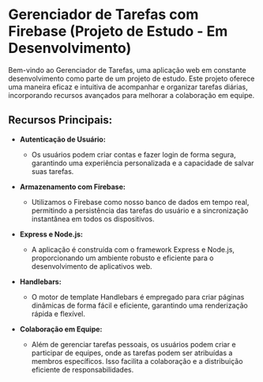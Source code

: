 # Gerenciador de Tarefas com Firebase (Projeto de Estudo - Em Desenvolvimento)

Bem-vindo ao Gerenciador de Tarefas, uma aplicação web em constante desenvolvimento como parte de um projeto de estudo. Este projeto oferece uma maneira eficaz e intuitiva de acompanhar e organizar tarefas diárias, incorporando recursos avançados para melhorar a colaboração em equipe.

## Recursos Principais:

- **Autenticação de Usuário:**
  - Os usuários podem criar contas e fazer login de forma segura, garantindo uma experiência personalizada e a capacidade de salvar suas tarefas.

- **Armazenamento com Firebase:**
  - Utilizamos o Firebase como nosso banco de dados em tempo real, permitindo a persistência das tarefas do usuário e a sincronização instantânea em todos os dispositivos.

- **Express e Node.js:**
  - A aplicação é construída com o framework Express e Node.js, proporcionando um ambiente robusto e eficiente para o desenvolvimento de aplicativos web.

- **Handlebars:**
  - O motor de template Handlebars é empregado para criar páginas dinâmicas de forma fácil e eficiente, garantindo uma renderização rápida e flexível.

- **Colaboração em Equipe:**
  - Além de gerenciar tarefas pessoais, os usuários podem criar e participar de equipes, onde as tarefas podem ser atribuídas a membros específicos. Isso facilita a colaboração e a distribuição eficiente de responsabilidades.
